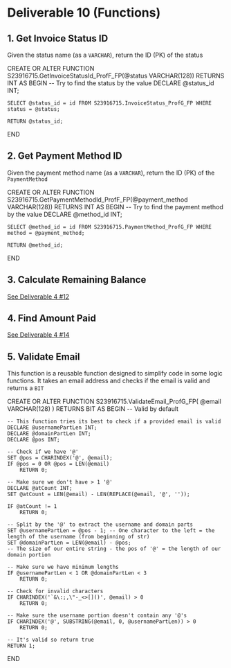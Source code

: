 # Deliverable 10 (Functions)

## 1. Get Invoice Status ID

Given the status name (as a `VARCHAR`), return the ID (PK) of the status

<code-block lang="sql">
CREATE OR ALTER FUNCTION S23916715.GetInvoiceStatusId_ProfF_FP(@status VARCHAR(128))
    RETURNS INT
AS
BEGIN
    -- Try to find the status by the value
    DECLARE @status_id INT;

    SELECT @status_id = id FROM S23916715.InvoiceStatus_ProfG_FP WHERE status = @status;

    RETURN @status_id;

END
</code-block>

## 2. Get Payment Method ID

Given the payment method name (as a `VARCHAR`), return the ID (PK) of the `PaymentMethod`

<code-block lang="sql">
CREATE OR ALTER FUNCTION S23916715.GetPaymentMethodId_ProfF_FP(@payment_method VARCHAR(128))
    RETURNS INT
AS
BEGIN
    -- Try to find the payment method by the value
    DECLARE @method_id INT;

    SELECT @method_id = id FROM S23916715.PaymentMethod_ProfG_FP WHERE method = @payment_method;

    RETURN @method_id;

END
</code-block>

## 3. Calculate Remaining Balance

[See Deliverable 4 #12](starter-topic.md#12-calculate-remaining-balance)

## 4. Find Amount Paid

[See Deliverable 4 #14](starter-topic.md#14-find-amount-paid)

## 5. Validate Email

This function is a reusable function designed to simplify code in some logic functions.
It takes an email address and checks if the email is valid and returns a `BIT`

<code-block lang="sql">
CREATE OR ALTER FUNCTION S23916715.ValidateEmail_ProfG_FP(
    @email VARCHAR(128)
)
    RETURNS BIT
AS
BEGIN
    -- Valid by default

    -- This function tries its best to check if a provided email is valid
    DECLARE @usernamePartLen INT;
    DECLARE @domainPartLen INT;
    DECLARE @pos INT;

    -- Check if we have '@'
    SET @pos = CHARINDEX('@', @email);
    IF @pos = 0 OR @pos = LEN(@email)
        RETURN 0;

    -- Make sure we don't have > 1 '@'
    DECLARE @atCount INT;
    SET @atCount = LEN(@email) - LEN(REPLACE(@email, '@', ''));

    IF @atCount != 1
        RETURN 0;

    -- Split by the '@' to extract the username and domain parts
    SET @usernamePartLen = @pos - 1; -- One character to the left = the length of the username (from beginning of str)
    SET @domainPartLen = LEN(@email) - @pos;
    -- The size of our entire string - the pos of '@' = the length of our domain portion

    -- Make sure we have minimum lengths
    IF @usernamePartLen < 1 OR @domainPartLen < 3
        RETURN 0;

    -- Check for invalid characters
    IF CHARINDEX('`&\:;,\"-_<>[]()', @email) > 0
        RETURN 0;

    -- Make sure the username portion doesn't contain any '@'s
    IF CHARINDEX('@', SUBSTRING(@email, 0, @usernamePartLen)) > 0
        RETURN 0;

    -- It's valid so return true
    RETURN 1;

END
</code-block>